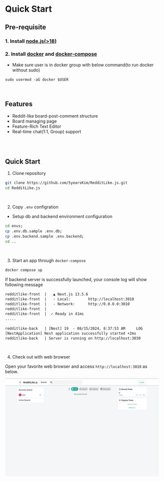 # Quick Start


## Pre-requisite

### 1. Install [node.js(>18)](https://nodejs.org/en/learn/getting-started/how-to-install-nodejs)

### 2. Install [docker](https://docs.docker.com/engine/install/) and [docker-compose](https://docs.docker.com/compose/install/)
 - Make sure user is in docker group with below command(to run docker without sudo)
 ```
 sudo usermod -aG docker $USER
 ```


</br>

## Features

- Reddit-like board-post-comment structure
- Board managing page
- Feature-Rich Text Editor
- Real-time chat(1:1, Group) support

<br/>
<br/>


## Quick Start

1. Clone repository
```sh
git clone https://github.com/5yearsKim/RedditLike.js.git
cd RedditLike.js
```
<br/>

2. Copy `.env` configration

* Setup db and backend environment configuration
```bash
cd envs;
cp .env.db.sample .env.db;
cp .env.backend.sample .env.backend;
cd ..
```

<br/>

3. Start an app through `docker-compose`
```bash
docker compose up
```

If backend server is successfully launched, your console log will show following message
```
redditlike-front  |   ▲ Next.js 13.5.6
redditlike-front  |   - Local:        http://localhost:3010
redditlike-front  |   - Network:      http://0.0.0.0:3010
redditlike-front  | 
redditlike-front  |  ✓ Ready in 41ms
.....

redditlike-back   | [Nest] 19  - 08/15/2024, 8:37:53 AM     LOG [NestApplication] Nest application successfully started +2ms
redditlike-back   | Server is running on http://localhost:3030
```

<br/>

4. Check out with web browser

Open your favorite web browser and access `http://localhost:3010` as below. 

![img](../assets/quick_start/start_page.png)


<br/>

